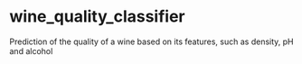 # wine_quality_classifier
Prediction of the quality of a wine based on its features, such as density, pH and alcohol
